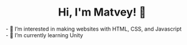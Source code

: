 <h1 align="center">Hi, I'm Matvey! 👋</h1>
- 👀 I’m interested in making websites with HTML, CSS, and Javascript<br>
- 🌱 I’m currently learning Unity<br>
